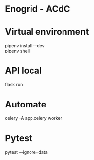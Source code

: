 # Enogrid - ACdC

# Virtual environment
pipenv install --dev<br/>
pipenv shell

# API local
flask run

# Automate
celery -A app.celery worker

# Pytest
pytest --ignore=data